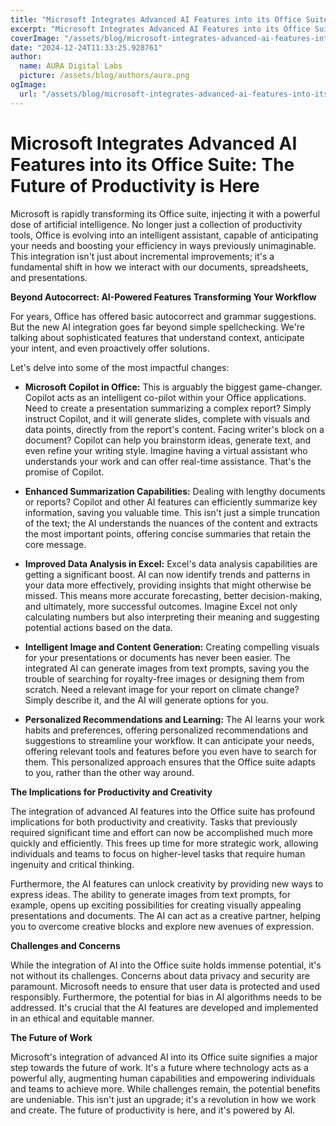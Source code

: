 ```yaml
---
title: "Microsoft Integrates Advanced AI Features into its Office Suite"
excerpt: "Microsoft Integrates Advanced AI Features into its Office Suite: The Future of Productivity is Here  Microsoft is rapidly transforming its Office su"
coverImage: "/assets/blog/microsoft-integrates-advanced-ai-features-into-its-office-suite.jpg"
date: "2024-12-24T11:33:25.928761"
author:
  name: AURA Digital Labs
  picture: /assets/blog/authors/aura.png
ogImage:
  url: "/assets/blog/microsoft-integrates-advanced-ai-features-into-its-office-suite.jpg"
---
```


# Microsoft Integrates Advanced AI Features into its Office Suite: The Future of Productivity is Here

Microsoft is rapidly transforming its Office suite, injecting it with a powerful dose of artificial intelligence.  No longer just a collection of productivity tools, Office is evolving into an intelligent assistant, capable of anticipating your needs and boosting your efficiency in ways previously unimaginable.  This integration isn't just about incremental improvements; it's a fundamental shift in how we interact with our documents, spreadsheets, and presentations.

**Beyond Autocorrect: AI-Powered Features Transforming Your Workflow**

For years, Office has offered basic autocorrect and grammar suggestions.  But the new AI integration goes far beyond simple spellchecking.  We're talking about sophisticated features that understand context, anticipate your intent, and even proactively offer solutions.

Let's delve into some of the most impactful changes:

* **Microsoft Copilot in Office:**  This is arguably the biggest game-changer. Copilot acts as an intelligent co-pilot within your Office applications.  Need to create a presentation summarizing a complex report?  Simply instruct Copilot, and it will generate slides, complete with visuals and data points, directly from the report's content.  Facing writer's block on a document? Copilot can help you brainstorm ideas, generate text, and even refine your writing style.  Imagine having a virtual assistant who understands your work and can offer real-time assistance.  That's the promise of Copilot.

* **Enhanced Summarization Capabilities:**  Dealing with lengthy documents or reports?  Copilot and other AI features can efficiently summarize key information, saving you valuable time. This isn't just a simple truncation of the text;  the AI understands the nuances of the content and extracts the most important points, offering concise summaries that retain the core message.

* **Improved Data Analysis in Excel:**  Excel's data analysis capabilities are getting a significant boost.  AI can now identify trends and patterns in your data more effectively, providing insights that might otherwise be missed.  This means more accurate forecasting, better decision-making, and ultimately, more successful outcomes.  Imagine Excel not only calculating numbers but also interpreting their meaning and suggesting potential actions based on the data.

* **Intelligent Image and Content Generation:**  Creating compelling visuals for your presentations or documents has never been easier.  The integrated AI can generate images from text prompts, saving you the trouble of searching for royalty-free images or designing them from scratch.  Need a relevant image for your report on climate change? Simply describe it, and the AI will generate options for you.

* **Personalized Recommendations and Learning:**  The AI learns your work habits and preferences, offering personalized recommendations and suggestions to streamline your workflow.  It can anticipate your needs, offering relevant tools and features before you even have to search for them.  This personalized approach ensures that the Office suite adapts to you, rather than the other way around.

**The Implications for Productivity and Creativity**

The integration of advanced AI features into the Office suite has profound implications for both productivity and creativity.  Tasks that previously required significant time and effort can now be accomplished much more quickly and efficiently.  This frees up time for more strategic work, allowing individuals and teams to focus on higher-level tasks that require human ingenuity and critical thinking.

Furthermore, the AI features can unlock creativity by providing new ways to express ideas.  The ability to generate images from text prompts, for example, opens up exciting possibilities for creating visually appealing presentations and documents.  The AI can act as a creative partner, helping you to overcome creative blocks and explore new avenues of expression.

**Challenges and Concerns**

While the integration of AI into the Office suite holds immense potential, it's not without its challenges.  Concerns about data privacy and security are paramount.  Microsoft needs to ensure that user data is protected and used responsibly.  Furthermore, the potential for bias in AI algorithms needs to be addressed.  It's crucial that the AI features are developed and implemented in an ethical and equitable manner.

**The Future of Work**

Microsoft's integration of advanced AI into its Office suite signifies a major step towards the future of work.  It's a future where technology acts as a powerful ally, augmenting human capabilities and empowering individuals and teams to achieve more.  While challenges remain, the potential benefits are undeniable.  This isn't just an upgrade; it's a revolution in how we work and create. The future of productivity is here, and it's powered by AI.
